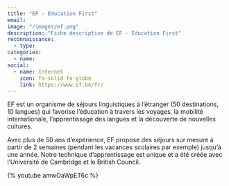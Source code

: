 ```yaml
---
title: "EF - Education First"
email: 
image: "/images/ef.png"
description: "Fiche descriptive de EF - Education First"
reconnaissance:
  - type: 
categories: 
  - name: 
social:
  - name: Internet
    icon: fa-solid fa-globe
    link: https://www.ef.be/fr/
---
```

EF est un organisme de séjours linguistiques à l’étranger (50 destinations, 10 langues) qui favorise l’éducation à travers les voyages, la mobilité internationale, l’apprentissage des langues et la découverte de nouvelles cultures.

Avec plus de 50 ans d’expérience, EF propose des séjours sur mesure à partir de 2 semaines (pendant les vacances scolaires par exemple) jusqu’à une année. Notre technique d’apprentissage est unique et a été créée avec l’Université de Cambridge et le British Council.

{% youtube amwOaWpET6c %}
